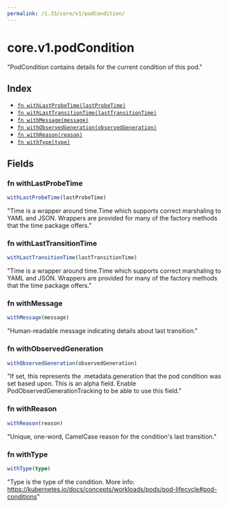 ```yaml
---
permalink: /1.33/core/v1/podCondition/
---
```


# core.v1.podCondition

"PodCondition contains details for the current condition of this pod."

## Index

* [`fn withLastProbeTime(lastProbeTime)`](#fn-withlastprobetime)
* [`fn withLastTransitionTime(lastTransitionTime)`](#fn-withlasttransitiontime)
* [`fn withMessage(message)`](#fn-withmessage)
* [`fn withObservedGeneration(observedGeneration)`](#fn-withobservedgeneration)
* [`fn withReason(reason)`](#fn-withreason)
* [`fn withType(type)`](#fn-withtype)

## Fields

### fn withLastProbeTime

```ts
withLastProbeTime(lastProbeTime)
```

"Time is a wrapper around time.Time which supports correct marshaling to YAML and JSON.  Wrappers are provided for many of the factory methods that the time package offers."

### fn withLastTransitionTime

```ts
withLastTransitionTime(lastTransitionTime)
```

"Time is a wrapper around time.Time which supports correct marshaling to YAML and JSON.  Wrappers are provided for many of the factory methods that the time package offers."

### fn withMessage

```ts
withMessage(message)
```

"Human-readable message indicating details about last transition."

### fn withObservedGeneration

```ts
withObservedGeneration(observedGeneration)
```

"If set, this represents the .metadata.generation that the pod condition was set based upon. This is an alpha field. Enable PodObservedGenerationTracking to be able to use this field."

### fn withReason

```ts
withReason(reason)
```

"Unique, one-word, CamelCase reason for the condition's last transition."

### fn withType

```ts
withType(type)
```

"Type is the type of the condition. More info: https://kubernetes.io/docs/concepts/workloads/pods/pod-lifecycle#pod-conditions"